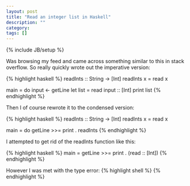 ```yaml
---
layout: post
title: "Read an integer list in Haskell"
description: ""
category: 
tags: []
---
```

{% include JB/setup %}

Was browsing my feed and came across something similar to this in stack overflow. So really quickly wrote out the imperative version:

{% highlight haskell %}
readInts :: String -> [Int]
readInts x = read x

main = do
  input <- getLine
  let list = read input :: [Int]
  print list
{% endhighlight %}

Then I of course rewrote it to the condensed version:

{% highlight haskell %}
readInts :: String -> [Int]
readInts x = read x

main = do
  getLine >>= print . readInts
{% endhighlight %}

I attempted to get rid of the readInts function like this:

{% highlight haskell %}
main = getLine >>=  print . (read :: [Int])
{% endhighlight %}

However I was met with the type error:
{% highlight shell %}
{% endhighlight %}

